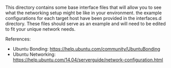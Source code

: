 This directory contains some base interface files that will allow you to see what the networking setup might be like in your environment. the example configurations for each target host have been provided in the interfaces.d directory. These files should serve as an example and will need to be edited to fit your unique network needs.

References:
  * Ubuntu Bonding: https://help.ubuntu.com/community/UbuntuBonding
  * Ubuntu Networking: https://help.ubuntu.com/14.04/serverguide/network-configuration.html